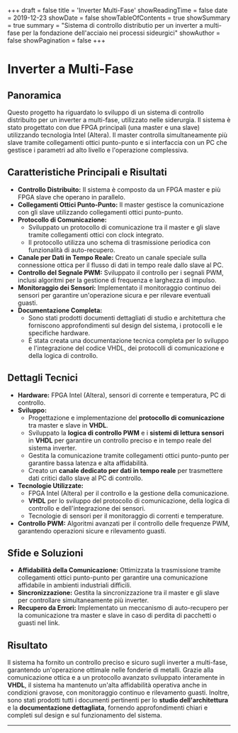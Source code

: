+++
draft = false
title = 'Inverter Multi-Fase'
showReadingTime = false
date =  2019-12-23
showDate = false
showTableOfContents = true
showSummary = true
summary = "Sistema di controllo distributio per un inverter a multi-fase per la fondazione dell'acciaio nei processi sideurgici"
showAuthor = false
showPagination =  false
+++

# Inverter a Multi-Fase

## Panoramica
Questo progetto ha riguardato lo sviluppo di un sistema di controllo distribuito per un inverter a multi-fase, utilizzato nelle siderurgia. Il sistema è stato progettato con due FPGA principali (una master e una slave) utilizzando tecnologia Intel (Altera). Il master controlla simultaneamente più slave tramite collegamenti ottici punto-punto e si interfaccia con un PC che gestisce i parametri ad alto livello e l'operazione complessiva.

## Caratteristiche Principali e Risultati
- **Controllo Distribuito:** Il sistema è composto da un FPGA master e più FPGA slave che operano in parallelo.
- **Collegamenti Ottici Punto-Punto:** Il master gestisce la comunicazione con gli slave utilizzando collegamenti ottici punto-punto.
- **Protocollo di Comunicazione:**
  - Sviluppato un protocollo di comunicazione tra il master e gli slave tramite collegamenti ottici con clock integrato.
  - Il protocollo utilizza uno schema di trasmissione periodica con funzionalità di auto-recupero.
- **Canale per Dati in Tempo Reale:** Creato un canale speciale sulla connessione ottica per il flusso di dati in tempo reale dallo slave al PC.
- **Controllo del Segnale PWM:** Sviluppato il controllo per i segnali PWM, inclusi algoritmi per la gestione di frequenza e larghezza di impulso.
- **Monitoraggio dei Sensori:** Implementato il monitoraggio continuo dei sensori per garantire un'operazione sicura e per rilevare eventuali guasti.
- **Documentazione Completa:**
  - Sono stati prodotti documenti dettagliati di studio e architettura che forniscono approfondimenti sul design del sistema, i protocolli e le specifiche hardware.
  - È stata creata una documentazione tecnica completa per lo sviluppo e l'integrazione del codice VHDL, dei protocolli di comunicazione e della logica di controllo.

## Dettagli Tecnici
- **Hardware:** FPGA Intel (Altera), sensori di corrente e temperatura, PC di controllo.
- **Sviluppo:**
  - Progettazione e implementazione del **protocollo di comunicazione** tra master e slave in **VHDL**.
  - Sviluppato la **logica di controllo PWM** e i **sistemi di lettura sensori** in **VHDL** per garantire un controllo preciso e in tempo reale del sistema inverter.
  - Gestita la comunicazione tramite collegamenti ottici punto-punto per garantire bassa latenza e alta affidabilità.
  - Creato un **canale dedicato per dati in tempo reale** per trasmettere dati critici dallo slave al PC di controllo.
- **Tecnologie Utilizzate:**
  - FPGA Intel (Altera) per il controllo e la gestione della comunicazione.
  - **VHDL** per lo sviluppo del protocollo di comunicazione, della logica di controllo e dell'integrazione dei sensori.
  - Tecnologie di sensori per il monitoraggio di correnti e temperature.
- **Controllo PWM:** Algoritmi avanzati per il controllo delle frequenze PWM, garantendo operazioni sicure e rilevamento guasti.

## Sfide e Soluzioni
- **Affidabilità della Comunicazione:** Ottimizzata la trasmissione tramite collegamenti ottici punto-punto per garantire una comunicazione affidabile in ambienti industriali difficili.
- **Sincronizzazione:** Gestita la sincronizzazione tra il master e gli slave per controllare simultaneamente più inverter.
- **Recupero da Errori:** Implementato un meccanismo di auto-recupero per la comunicazione tra master e slave in caso di perdita di pacchetti o guasti nel link.

## Risultato
Il sistema ha fornito un controllo preciso e sicuro sugli inverter a multi-fase, garantendo un'operazione ottimale nelle fonderie di metalli. Grazie alla comunicazione ottica e a un protocollo avanzato sviluppato interamente in **VHDL**, il sistema ha mantenuto un'alta affidabilità operativa anche in condizioni gravose, con monitoraggio continuo e rilevamento guasti.
Inoltre, sono stati prodotti tutti i documenti pertinenti per lo **studio dell'architettura** e la **documentazione dettagliata**, fornendo approfondimenti chiari e completi sul design e sul funzionamento del sistema.

---
